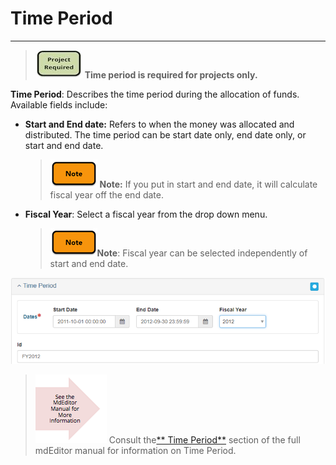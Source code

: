 # Time Period

---

> ![](/assets/project_required_small.png) **Time period is required for projects only.**

**Time Period**: Describes the time period during the allocation of funds. Available fields include:

* **Start and End date:** Refers to when the money was allocated and distributed. The time period can be start date only, end date only, or start and end date.
  > ![](/assets/note_small.png) **Note:** If you put in start and end date, it will calculate fiscal year off the end date.
* **Fiscal Year**: Select a fiscal year from the drop down menu.  
  > ![](/assets/note_small.png)**Note**: Fiscal year can be selected independently of start and end date.

![](/assets/time_period_window.png)

> ![](/assets/see_full_manual_for.png) Consult the[** Time Period**](https://adiwg.gitbooks.io/mdeditor/content/record/edit/record-funding/time-period.html) section of the full mdEditor manual for information on Time Period.



